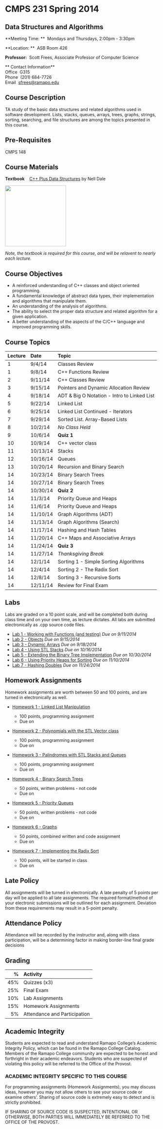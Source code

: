 # CMPS 231 Spring 2014

## Data Structures and Algorithms

**Meeting Time:  **&nbsp;&nbsp;Mondays and Thursdays, 2:00pm - 3:30pm

**Location:  **&nbsp;&nbsp;ASB Room 426

**Professor:**&nbsp;&nbsp;Scott Frees, Associate Professor of Computer Science

** Contact Information**<br/>
Office&nbsp;&nbsp;G315<br/>
Phone&nbsp;&nbsp;(201) 684-7726<br/>
Email&nbsp;&nbsp;[sfrees@ramapo.edu](mailto:sfrees@ramapo.edu)

## Course Description
TA study of the basic data structures and related algorithms used in software development.  Lists, stacks, queues, arrays, trees, graphs, strings, sorting, searching, and file structures are among the topics presented in this course.

## Pre-Requisites

CMPS 148

## Course Materials

**Textbook** &nbsp;&nbsp; [C++ Plus Data Structures](http://www.amazon.com/Plus-Data-Structures-Nell-Dale/dp/1449646751) by Nell Dale

<img src='http://ecx.images-amazon.com/images/I/51vZCeCp8HL.jpg' width="200"/>

*Note, the textbook is required for this course, and will be relavent to nearly each lecture.*

## Course Objectives
* A reinforced understanding of C++ classes and object oriented programming.* A fundamental knowledge of abstract data types, their implementation and algorithms that manipulate them.* An understanding of the analysis of algorithms.* The ability to select the proper data structure and related algorithm for a given application.* A better understanding of the aspects of the C/C++ language and improved programming skills.

## Course Topics

|Lecture |Date |Topic |
|:---------|:------|:------|
| 1|  9/4/14 	| Classes Review |
| 1|  9/8/14 	| C++ Functions Review  |
| 2|  9/11/14 	| C++ Classes Review  |
| 3|  9/15/14 	| Pointers and Dynamic Allocation Review  |
| 4|  9/18/14 	| ADT &amp; Big O Notation - Intro to Linked List  |
| 5|  9/22/14	| Linked List  |  
| 6|  9/25/14 	| Linked List Continued - Iterators  |  
| 7|  9/29/14 	| Sorted List.  Array-Based Lists  |  
| 8|  10/2/14 	| *No Class Held* |  
| 9|  10/6/14 	| **Quiz 1**|  
| 10| 10/9/14	| C++ vector class |
| 11| 10/13/14 	| Stacks |
| 12| 10/16/14 	| Queues |  
| 13| 10/20/14 	| Recursion and Binary Search |
| 14| 10/23/14 	| Binary Search Trees |
| 14| 10/27/14	| Binary Search Trees |
| 14| 10/30/14 	| **Quiz 2** |
| 14| 11/3/14 	| Priority Queue and Heaps |
| 14| 11/6/14 	| Priority Queue and Heaps |
| 14| 11/10/14 	| Graph Algorithms (ADT) |
| 14| 11/13/14 	| Graph Algorithms (Search) |
| 14| 11/17/14 	| Hashing and Hash Tables |
| 14| 11/20/14 	| C++ Maps and Associative Arrays |
| 14| 11/24/14 	| **Quiz 3** |
| 14| 11/27/14 	| *Thanksgiving Break* |
| 14| 12/1/14 	| Sorting 1 - Simple Sorting Algorithms |
| 14| 12/4/14 	| Sorting 2 - The Radix Sort |
| 14| 12/8/14 	| Sorting 3 - Recursive Sorts |
| 14| 12/11/14 	| Review for Final Exam |

## Labs
Labs are graded on a 10 point scale, and will be completed both during class time and on your own time, as lecture dictates.  All labs are submitted electronically as .cpp source code files.

* [Lab 1 - Working with Functions (and testing)](https://docs.google.com/document/d/1WTnqwY5R6QAgPSXKRSz6V1axejkT__EhAuJb9exFNm4/pub) *Due on 9/11/2014*
* [Lab 2 - Objects](https://docs.google.com/document/d/11ei4KEyYrpcvhy8E5D_NLSenlRm8zVlQziPsBJzZHWk/pub) *Due on 9/15/2014*
* [Lab 3 - Dynamic Arrays](https://docs.google.com/document/d/12DkDa2_6eSjF3L-ETXGtnG1DTnQnA9DSEJXLxoBd4x8/pub) *Due on 9/18/2014*
* [Lab 4 - Using STL Stacks](https://docs.google.com/document/d/1mr-sJiET5oJpaIiTGMO8yBT7Tw8P3c8hc05XVU4f0Js/pub) *Due on 10/16/2014*
* [Lab 5 - Extending the Binary Tree Implementation](https://docs.google.com/document/d/1jiy9Grx2H8aCaFTdURyZTuszhb2jzKkOXp0N_QtDSWA/pub) *Due on 10/30/2014*
* [Lab 6 - Using Priority Heaps for Sorting](https://docs.google.com/document/d/16ULqDDjsk-MSEf7O1cJmYJq9YG5U0AMlW1HM5fi3w90/pub) *Due on 11/10/2014*
* [Lab 7 - Hashing Doubles](https://docs.google.com/document/d/1cDGw_RgP_B9505f-FsihoiU2rMuMI2znpt9VtC_67-w/pub) *Due on 11/24/2014*

## Homework Assignments
Homework assignments are worth between 50 and 100 points, and are turned in electronically as well.  

* [Homework 1 - Linked List Manipulation](https://docs.google.com/document/d/1FT_xvjSADWswwH88qdNlFVRq7irMpi1j08TtWwZ6Z9Q/pub)
  - 100 points, programming assignment
  - Due on

* [Homework 2 - Polynomials with the STL Vector class](https://docs.google.com/document/d/1BrgWsEmGicRezsjjpprtfQXlaxpa5q0rxpVp4s6DoZ0/pub)
  - 100 points, programming assignment
  - Due on 

* [Homework 3 - Palindromes with STL Stacks and Queues](https://docs.google.com/document/d/14BPq7dt-rryiahHswaFl-rtcPtRErnxDrzEImYnHJzc/pub)
  - 100 points, programming assignment
  - Due on

* [Homework 4 - Binary Search Trees](https://docs.google.com/document/d/17UwY8by_D7UILY3tX3iHmp4BNHH51_DtW69LHnrxIVc/pub)
  - 50 points, written problems - not code
  - Due on

* [Homework 5 - Priority Queues](https://docs.google.com/document/d/1m0GFCNY8OB-2WG7MO20Aga3mVjai0LW5Rr8iNxWHxDM/pub)
  - 50 points, written problems - not code
  - Due on

* [Homework 6 - Graphs](https://docs.google.com/document/d/1B0v3-e90WKz5YHgNHtQBn3gpQ2qHTwSKqwyRCtCZXBQ/pub)
  - 50 points, combined written and code assignment
  - Due on

* [Homework 7 - Implementing the Radix Sort](https://docs.google.com/document/d/1QrHh5I3o9gs4CNN_8tvbe2HD8OsB4K2AaiOEpc-MxnQ/pub)
  - 100 points, will be started in class
  - Due on

## Late Policy
All assignments will be turned in electronically.  A late penalty of 5 points per day will be applied to all late assignments.  The required format/method of your electronic submissions will be outlined for each assignment.  Deviation from these requirements may result in a 5-point penalty.  

## Attendance Policy
Attendance will be recorded by the instructor and, along with class participation, will be a determining factor in making border-line final grade decisions

## Grading

| % | Activity
|------------------:|:---------------
|45%|Quizzes (x3)
|25%|Final Exam
|10%|Lab Assignments
|15%|Homework Assignments
| 5%|Attendance and Participation


## Academic Integrity
Students are expected to read and understand Ramapo College’s Academic Integrity Policy, which can be found in the Ramapo College Catalog.  Members of the Ramapo College community are expected to be honest and forthright in their academic endeavors.  Students who are suspected of violating this policy will be referred to the Office of the Provost.### ACADEMIC INTEGRITY SPECIFIC TO THIS COURSE  For programming assignments (Homework Assignments), you may discuss ideas, however you may not allow others to see your source code or examine others’.  Sharing of source code is extremely easy to detect and is strictly prohibited.  IF SHARING OF SOURCE CODE IS SUSPECTED, INTENTIONAL OR OTHERWISE, BOTH PARTIES WILL IMMEDIATELY BE REFERRED TO THE OFFICE OF THE PROVOST.

